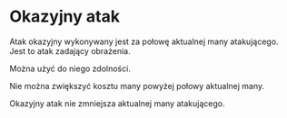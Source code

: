 # Okazyjny atak

Atak okazyjny wykonywany jest za połowę aktualnej many atakującego.
Jest to atak zadający obrażenia. 

Można użyć do niego zdolności. 

Nie można zwiększyć kosztu many powyżej połowy aktualnej many.

Okazyjny atak nie zmniejsza aktualnej many atakującego.

